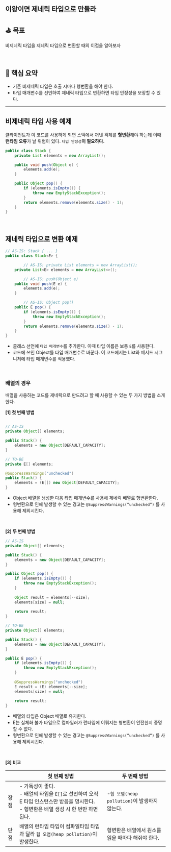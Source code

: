 ## 이왕이면 제네릭 타입으로 만들라

## ⛳️ 목표

비제네릭 타입을 제네릭 타입으로 변환할 때의 이점을 알아보자

<br>

## 📄 핵심 요약

- 기존 비제네릭 타입은 호출 시마다 형변환을 해야 한다.
- 타입 매개변수를 선언하여 제네릭 타입으로 변환하면 타입 안정성을 보장할 수 있다.

---

## 비제네릭 타입 사용 예제

클라이언트가 이 코드를 사용하게 되면 스택에서 꺼낸 객체를 **형변환**해야 하는데 이때 **런타임 오류**가 날 위험이 있다. `타입 안정성`**이 필요하다.**

```java
public class Stack {
    private List elements = new ArrayList();

    public void push(Object e) {
        elements.add(e);
    }

    public Object pop() {
        if (elements.isEmpty()) {
            throw new EmptyStackException();
        }
        return elements.remove(elements.size() - 1);
    }
}

```

<br>

## 제네릭 타입으로 변환 예제

```java
// AS-IS: Stack { ... }
public class Stack<E> { 

		// AS-IS: private List elements = new ArrayList();
    private List<E> elements = new ArrayList<>(); 

		// AS-IS: push(Object e)
    public void push(E e) {
        elements.add(e);
    }

		// AS-IS: Object pop()
    public E pop() {
        if (elements.isEmpty()) {
            throw new EmptyStackException();
        }
        return elements.remove(elements.size() - 1);
    }
}
```

- 클래스 선언에 `타입 매개변수`를 추가한다. 이때 타입 이름은 보통 `E`를 사용한다.
- 코드에 쓰인 Object를 타입 매개변수로 바꾼다. 이 코드에서는 List와 메서드 시그니처에 타입 매개변수를 적용했다.

<br>

### 배열의 경우

배열을 사용하는 코드를 제네릭으로 만드려고 할 때 사용할 수 있는 두 가지 방법을 소개한다.

**[1] 첫 번째 방법**

```java

// AS-IS
private Object[] elements;

public Stack() {
    elements = new Object[DEFAULT_CAPACITY];
}

// TO-BE
private E[] elements;

@SuppressWarnings("unchecked")
public Stack() {
    elements = (E[]) new Object[DEFAULT_CAPACITY];
}

```

- Object 배열을 생성한 다음 타입 매개변수를 사용해 제네릭 배열로 형변환한다.
- 형변환으로 인해 발생할 수 있는 경고는 `@SuppressWarnings(”unchecked”)` 를 사용해 제외시킨다.

<br>

**[2] 두 번째 방법**

```java
// AS-IS
private Object[] elements;

public Stack() {
    elements = new Object[DEFAULT_CAPACITY];
}

public Object pop() {
    if (elements.isEmpty()) {
        throw new EmptyStackException();
    }
    
    Object result = elements[--size];
    elements[size] = null;
    
    return result;
}

// TO-BE
private Object[] elements;

public Stack() {
    elements = new Object[DEFAULT_CAPACITY];
}

public E pop() {
    if (elements.isEmpty()) {
        throw new EmptyStackException();
    }
    
    @SuppressWarnings("unchecked")
    E result = (E) elements[--size];
    elements[size] = null;
    
    return result;
}
```

- 배열의 타입은 Object 배열로 유지한다.
- E는 실체화 불가 타입으로 컴파일러가 런타임에 이뤄지는 형변환이 안전한지 증명할 수 없다.
- 형변환으로 인해 발생할 수 있는 경고는 `@SuppressWarnings(”unchecked”)` 를 사용해 제외시킨다.

<br>

**[3] 비교**

|  | 첫 번째 방법                                                                                       | 두 번째 방법 |
| --- |-----------------------------------------------------------------------------------------------| --- |
| 장점 | - 가독성이 좋다. <br> - 배열의 타입을 `E[]`로 선언하여 오직 E 타입 인스턴스만 받음을 명시한다. <br> - 형변환은 배열 생성 시 한 번만 하면 된다. | -`힙 오염(heap pollution)`이 발생하지 않는다. |
  | 단점 | 배열의 런타임 타입이 컴파일타임 타입과 달라 `힙 오염(heap pollution)`이 발생한다.                                        | 형변환은 배열에서 원소를 읽을 때마다 해줘야 한다. |